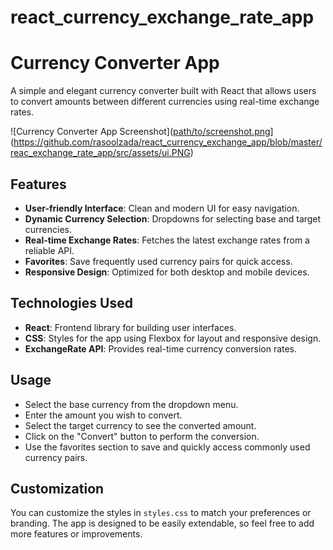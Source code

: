# react_currency_exchange_rate_app

# Currency Converter App

A simple and elegant currency converter built with React that allows users to convert amounts between different currencies using real-time exchange rates.

![Currency Converter App Screenshot]([path/to/screenshot.png]([https://github.com/rasoolzada/react_currency_exchange_app/blob/master/reac_exchange_rate_app/src/assets/ui.PNG?raw=true)](https://github.com/rasoolzada/react_currency_exchange_app/blob/master/reac_exchange_rate_app/src/assets/ui.PNG)

## Features

- **User-friendly Interface**: Clean and modern UI for easy navigation.
- **Dynamic Currency Selection**: Dropdowns for selecting base and target currencies.
- **Real-time Exchange Rates**: Fetches the latest exchange rates from a reliable API.
- **Favorites**: Save frequently used currency pairs for quick access.
- **Responsive Design**: Optimized for both desktop and mobile devices.

## Technologies Used

- **React**: Frontend library for building user interfaces.
- **CSS**: Styles for the app using Flexbox for layout and responsive design.
- **ExchangeRate API**: Provides real-time currency conversion rates.

## Usage

- Select the base currency from the dropdown menu.
- Enter the amount you wish to convert.
- Select the target currency to see the converted amount.
- Click on the "Convert" button to perform the conversion.
- Use the favorites section to save and quickly access commonly used currency pairs.

## Customization

You can customize the styles in `styles.css` to match your preferences or branding. The app is designed to be easily extendable, so feel free to add more features or improvements.
